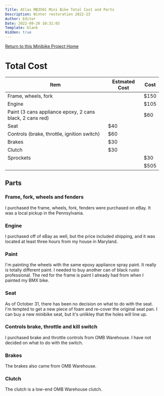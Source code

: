 ```yaml
---
Title: Atlas MB3501 Mini Bike Total Cost and Parts
Description: Winter restoration 2022-23
Author: Editor
Date: 2022-09-26 10:31:03
Template: blank
Hidden: true
---
```


[Return to this Minibike Project Home](..)

# Total Cost
|Item|Estmated Cost|Cost|
|-|-|-|
|Frame, wheels, fork| |$150|
|Engine| |$105|
|Paint (3 cans appliance epoxy, 2 cans black, 2 cans red)| |$60|
|Seat|$40| |
|Controls (brake, throttle, ignition switch)|$60| |
|Brakes|$30| |
|Clutch|$30| |
|Sprockets||$30|
| | |$505|

## Parts
### Frame, fork, wheels and fenders
I purchased the frame, wheels, fork, fenders were purchased on eBay. It was a local pickup in the Pennsylvania. 

### Engine
I purchased off of eBay as well, but the price included shipping, and it was located at least three hours from my house in Maryland.

### Paint
I'm painting the wheels with the same epoxy appliance spray paint. It really is totally different paint. I needed to buy another can of black rusto professional. The red for the frame is paint I already had from when I painted my BMX bike.

### Seat
As of October 31, there has been no decision on what to do with the seat. I'm tempted to get a new piece of foam and re-cover the original seat pan. I can buy a new minibike seat, but it's unlikley that the holes will line up.

### Controls brake, throttle and kill switch
I purchased brake and throttle controls from OMB Warehouse. I have not decided on what to do with the switch.

### Brakes
The brakes also came from OMB Warehouse.

### Clutch
The clutch is a low-end OMB Warehouse clutch.